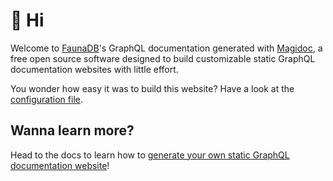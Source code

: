 # 👋 Hi

Welcome to [FaunaDB](https://fauna.com/blog/try-faunadbs-graphql-api)'s GraphQL documentation
generated with [Magidoc](https://github.com/magidoc-org/magidoc), a free open source software designed to build customizable static GraphQL documentation websites with little effort.

You wonder how easy it was to build this website? Have a look at the [configuration file](https://github.com/magidoc-org/magidoc/blob/main/packages/examples/fauna/magidoc.mjs).

## Wanna learn more?

Head to the docs to learn how to [generate your own static GraphQL documentation website](https://magidoc.js.org/introduction/welcome)!
